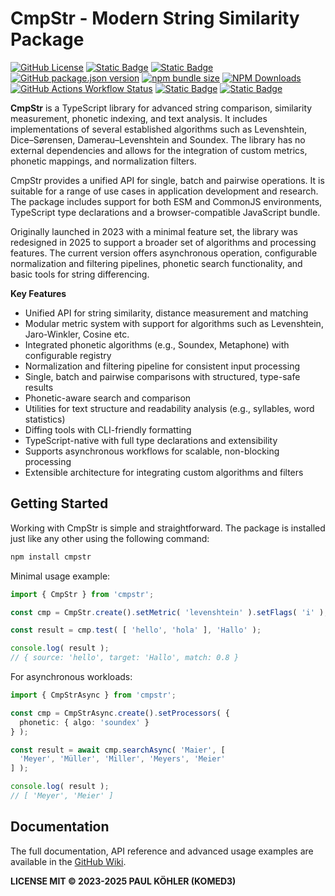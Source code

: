 # CmpStr - Modern String Similarity Package

[![GitHub License](https://img.shields.io/github/license/komed3/cmpstr?style=for-the-badge&logo=unlicense&logoColor=fff)](LICENSE)
[![Static Badge](https://img.shields.io/badge/docs-docs?style=for-the-badge&logo=readthedocs&logoColor=fff&color=blue)](https://github.com/komed3/cmpstr/wiki)
[![Static Badge](https://img.shields.io/badge/Typescript-support?style=for-the-badge&logo=typescript&logoColor=fff&color=blue)](https://www.typescriptlang.org)
[![GitHub package.json version](https://img.shields.io/github/package-json/v/komed3/cmpstr?style=for-the-badge&logo=npm&logoColor=fff)](https://npmjs.com/package/cmpstr)
[![npm bundle size](https://img.shields.io/bundlephobia/min/cmpstr?style=for-the-badge&logo=gitlfs&logoColor=fff)](https://bundlephobia.com/package/cmpstr)
[![NPM Downloads](https://img.shields.io/npm/dy/cmpstr?style=for-the-badge&logo=transmission&logoColor=fff)](https://npmpackage.info/package/cmpstr?t=downloads)
[![GitHub Actions Workflow Status](https://img.shields.io/github/actions/workflow/status/komed3/cmpstr/build.yml?style=for-the-badge&logo=educative&logoColor=fff)](https://github.com/komed3/cmpstr/actions/workflows/build.yml)
[![Static Badge](https://img.shields.io/badge/ESM_%26_CJS-TypeScript?style=for-the-badge&logo=nodedotjs&logoColor=fff&color=purple)](https://github.com/komed3/cmpstr/wiki/Installation-&-Setup#import-in-your-project)
[![Static Badge](https://img.shields.io/badge/UMD_%26_ESM-JavaScript?style=for-the-badge&logo=javascript&logoColor=fff&color=orange)](https://github.com/komed3/cmpstr/wiki/Installation-&-Setup#browser)

**CmpStr** is a TypeScript library for advanced string comparison, similarity measurement, phonetic indexing, and text analysis. It includes implementations of several established algorithms such as Levenshtein, Dice–Sørensen, Damerau–Levenshtein and Soundex. The library has no external dependencies and allows for the integration of custom metrics, phonetic mappings, and normalization filters.

CmpStr provides a unified API for single, batch and pairwise operations. It is suitable for a range of use cases in application development and research. The package includes support for both ESM and CommonJS environments, TypeScript type declarations and a browser-compatible JavaScript bundle.

Originally launched in 2023 with a minimal feature set, the library was redesigned in 2025 to support a broader set of algorithms and processing features. The current version offers asynchronous operation, configurable normalization and filtering pipelines, phonetic search functionality, and basic tools for string differencing.

**Key Features**

- Unified API for string similarity, distance measurement and matching
- Modular metric system with support for algorithms such as Levenshtein, Jaro-Winkler, Cosine etc.
- Integrated phonetic algorithms (e.g., Soundex, Metaphone) with configurable registry
- Normalization and filtering pipeline for consistent input processing
- Single, batch and pairwise comparisons with structured, type-safe results
- Phonetic-aware search and comparison
- Utilities for text structure and readability analysis (e.g., syllables, word statistics)
- Diffing tools with CLI-friendly formatting
- TypeScript-native with full type declarations and extensibility
- Supports asynchronous workflows for scalable, non-blocking processing
- Extensible architecture for integrating custom algorithms and filters

## Getting Started

Working with CmpStr is simple and straightforward. The package is installed just like any other using the following command:

```sh
npm install cmpstr
```

Minimal usage example:

```ts
import { CmpStr } from 'cmpstr';

const cmp = CmpStr.create().setMetric( 'levenshtein' ).setFlags( 'i' );

const result = cmp.test( [ 'hello', 'hola' ], 'Hallo' );

console.log( result );
// { source: 'hello', target: 'Hallo', match: 0.8 }
```

For asynchronous workloads:

```ts
import { CmpStrAsync } from 'cmpstr';

const cmp = CmpStrAsync.create().setProcessors( {
  phonetic: { algo: 'soundex' }
} );

const result = await cmp.searchAsync( 'Maier', [
  'Meyer', 'Müller', 'Miller', 'Meyers', 'Meier'
] );

console.log( result );
// [ 'Meyer', 'Meier' ]
```

## Documentation

The full documentation, API reference and advanced usage examples are available in the [GitHub Wiki](https://github.com/komed3/cmpstr/wiki).

**LICENSE MIT © 2023-2025 PAUL KÖHLER (KOMED3)**